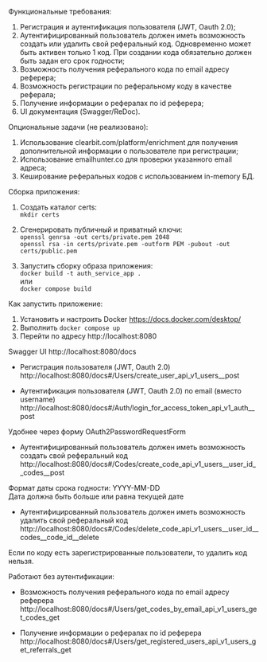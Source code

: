 Функциональные требования:
1. Регистрация и аутентификация пользователя (JWT, Oauth 2.0);
2. Аутентифицированный пользователь должен иметь возможность создать или удалить свой реферальный код. Одновременно может быть активен только 1 код. При создании кода обязательно должен быть задан его срок годности;
3. Возможность получения реферального кода по email адресу реферера;
4. Возможность регистрации по реферальному коду в качестве реферала;
5. Получение информации о рефералах по id реферера;
6. UI документация (Swagger/ReDoc).

Опциональные задачи (не реализовано):
1. Использование clearbit.com/platform/enrichment для получения дополнительной информации о пользователе при регистрации;
2. Использование emailhunter.co для проверки указанного email адреса;
3. Кеширование реферальных кодов с использованием in-memory БД.

Сборка приложения:
1. Создать каталог certs:  
`mkdir certs`
2. Сгенерировать публичный и приватный ключи:  
`openssl genrsa -out certs/private.pem 2048`  
`openssl rsa -in certs/private.pem -outform PEM -pubout -out certs/public.pem`

3. Запустить сборку образа приложения:  
`docker build -t auth_service_app .`  
или  
`docker compose build`

Как запустить приложение:
1. Установить и настроить Docker https://docs.docker.com/desktop/
2. Выполнить `docker compose up`
3. Перейти по адресу http://localhost:8080


Swagger UI http://localhost:8080/docs

- Регистрация пользователя (JWT, Oauth 2.0)  
http://localhost:8080/docs#/Users/create_user_api_v1_users__post

- Аутентификация пользователя (JWT, Oauth 2.0) по email (вместо username)  
http://localhost:8080/docs#/Auth/login_for_access_token_api_v1_auth__post

Удобнее через форму OAuth2PasswordRequestForm

- Аутентифицированный пользователь должен иметь возможность создать свой реферальный код
http://localhost:8080/docs#/Codes/create_code_api_v1_users__user_id__codes__post

Формат даты срока годности: YYYY-MM-DD  
Дата должна быть больше или равна текущей дате

- Аутентифицированный пользователь должен иметь возможность удалить свой реферальный код
http://localhost:8080/docs#/Codes/delete_code_api_v1_users__user_id__codes__code_id__delete

Если по коду есть зарегистрированные пользователи, то удалить код нельзя.

Работают без аутентификации:
- Возможность получения реферального кода по email адресу реферера
http://localhost:8080/docs#/Users/get_codes_by_email_api_v1_users_get_codes_get

- Получение информации о рефералах по id реферера
http://localhost:8080/docs#/Users/get_registered_users_api_v1_users_get_referrals_get
